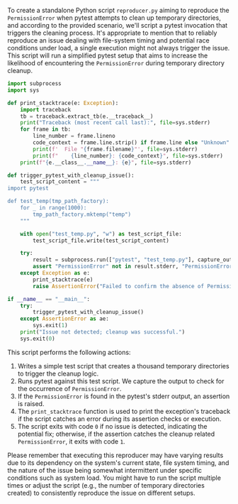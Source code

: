 To create a standalone Python script `reproducer.py` aiming to reproduce the `PermissionError` when pytest attempts to clean up temporary directories, and according to the provided scenario, we'll script a pytest invocation that triggers the cleaning process. It's appropriate to mention that to reliably reproduce an issue dealing with file-system timing and potential race conditions under load, a single execution might not always trigger the issue. This script will run a simplified pytest setup that aims to increase the likelihood of encountering the `PermissionError` during temporary directory cleanup.

```python
import subprocess
import sys

def print_stacktrace(e: Exception):
    import traceback
    tb = traceback.extract_tb(e.__traceback__)
    print("Traceback (most recent call last):", file=sys.stderr)
    for frame in tb:
        line_number = frame.lineno
        code_context = frame.line.strip() if frame.line else "Unknown"
        print(f'  File "{frame.filename}"', file=sys.stderr)
        print(f"    {line_number}: {code_context}", file=sys.stderr)
    print(f"{e.__class__.__name__}: {e}", file=sys.stderr)

def trigger_pytest_with_cleanup_issue():
    test_script_content = """
import pytest

def test_temp(tmp_path_factory):
    for _ in range(1000):
        tmp_path_factory.mktemp("temp")
    """

    with open("test_temp.py", "w") as test_script_file:
        test_script_file.write(test_script_content)

    try:
        result = subprocess.run(["pytest", "test_temp.py"], capture_output=True, text=True)
        assert "PermissionError" not in result.stderr, "PermissionError encountered during cleanup"
    except Exception as e:
        print_stacktrace(e)
        raise AssertionError("Failed to confirm the absence of PermissionError.") from e

if __name__ == "__main__":
    try:
        trigger_pytest_with_cleanup_issue()
    except AssertionError as ae:
        sys.exit(1)
    print("Issue not detected; cleanup was successful.")
    sys.exit(0)
```

This script performs the following actions:
1. Writes a simple test script that creates a thousand temporary directories to trigger the cleanup logic.
2. Runs pytest against this test script. We capture the output to check for the occurrence of `PermissionError`.
3. If the `PermissionError` is found in the pytest's stderr output, an assertion is raised.
4. The `print_stacktrace` function is used to print the exception's traceback if the script catches an error during its assertion checks or execution.
5. The script exits with code `0` if no issue is detected, indicating the potential fix; otherwise, if the assertion catches the cleanup related `PermissionError`, it exits with code `1`.

Please remember that executing this reproducer may have varying results due to its dependency on the system's current state, file system timing, and the nature of the issue being somewhat intermittent under specific conditions such as system load. You might have to run the script multiple times or adjust the script (e.g., the number of temporary directories created) to consistently reproduce the issue on different setups.
